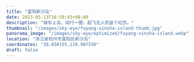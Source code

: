 ```yaml
---
title: "富阳新沙岛"
date: 2023-05-13T16:59:43+08:00
description: "骑车上岛，绕行一圈，起飞无人机留个纪念。"
thumbnail: "/images/sky-eye/fuyang-xinsha-island-thumb.jpg"
panorama_image: "/images/sky-eye/optimized/fuyang-xinsha-island.webp"
location: "浙江省杭州市富阳区新沙岛"
coordinates: "30.050155,119.987536"
draft: false
---
```

